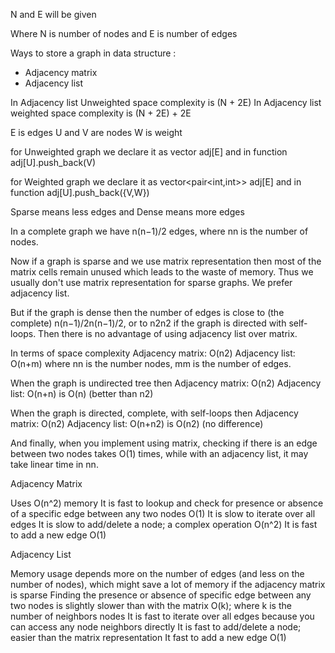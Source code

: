 N and E will be given

Where N is number of nodes and E is number of edges

Ways to store a graph in data structure : 
- Adjacency matrix
- Adjacency list


In Adjacency list Unweighted space complexity is (N + 2E)
In Adjacency list weighted space complexity is (N + 2E) + 2E


E is edges
U and V are nodes
W is weight

for Unweighted graph we declare it as vector<int> adj[E] and in function adj[U].push_back(V)

for Weighted graph we declare it as vector<pair<int,int>> adj[E] and in function adj[U].push_back({V,W})








Sparse means less edges and Dense means more edges



In a complete graph we have n(n−1)/2 edges, where nn is the number of nodes.

Now if a graph is sparse and we use matrix representation then most of the matrix cells remain unused which leads to the waste of memory. Thus we usually don't use matrix representation for sparse graphs. We prefer adjacency list.

But if the graph is dense then the number of edges is close to (the complete) n(n−1)/2n(n−1)/2, or to n2n2 if the graph is directed with self-loops. Then there is no advantage of using adjacency list over matrix.

In terms of space complexity
Adjacency matrix: O(n2)
Adjacency list: O(n+m)
where nn is the number nodes, mm is the number of edges.

When the graph is undirected tree then
Adjacency matrix: O(n2)
Adjacency list: O(n+n) is O(n) (better than n2)

When the graph is directed, complete, with self-loops then
Adjacency matrix: O(n2)
Adjacency list: O(n+n2) is O(n2) (no difference)

And finally, when you implement using matrix, checking if there is an edge between two nodes takes O(1) times, while with an adjacency list, it may take linear time in nn.


Adjacency Matrix

Uses O(n^2) memory
It is fast to lookup and check for presence or absence of a specific edge
between any two nodes O(1)
It is slow to iterate over all edges
It is slow to add/delete a node; a complex operation O(n^2)
It is fast to add a new edge O(1)

Adjacency List

Memory usage depends more on the number of edges (and less on the number of nodes),
which might save a lot of memory if the adjacency matrix is sparse
Finding the presence or absence of specific edge between any two nodes
is slightly slower than with the matrix O(k); where k is the number of neighbors nodes
It is fast to iterate over all edges because you can access any node neighbors directly
It is fast to add/delete a node; easier than the matrix representation
It fast to add a new edge O(1)

